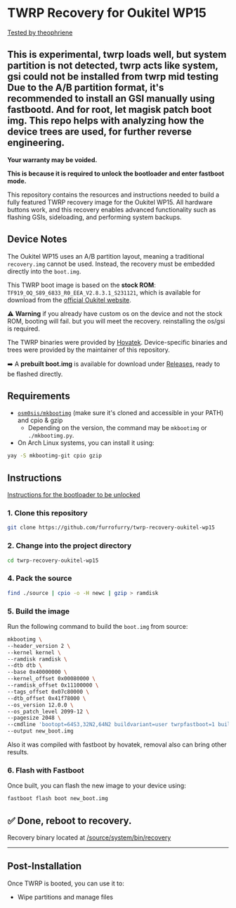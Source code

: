 # TWRP Recovery for Oukitel WP15
[Tested by theophriene](https://github.com/theophriene)

**This is experimental, twrp loads well, but system partition is not detected, twrp acts like system, gsi could not be installed from twrp mid testing 
Due to the A/B partition format, it's recommended to install an GSI manually using fastbootd. And for root, let magisk patch boot img. 
This repo helps with analyzing how the device trees are used, for further reverse engineering.**
---

**Your warranty may be voided.**

**This is because it is required to unlock the bootloader and enter fastboot mode.**

This repository contains the resources and instructions needed to build a fully featured TWRP recovery image for the Oukitel WP15. All hardware buttons work, and this recovery enables advanced functionality such as flashing GSIs, sideloading, and performing system backups.

## Device Notes

The Oukitel WP15 uses an A/B partition layout, meaning a traditional `recovery.img` cannot be used. Instead, the recovery must be embedded directly into the `boot.img`. 

This TWRP boot image is based on the **stock ROM**: `TF919_OQ_S89_6833_R0_EEA_V2.8.3.1_S231121`, which is available for download from the [official Oukitel website](https://oukitel.com/).

⚠️ **Warning** if you already have custom os on the device and not the stock ROM, booting will fail. but you will meet the recovery. reinstalling the os/gsi is required. 

The TWRP binaries were provided by [Hovatek](https://www.hovatek.com/). Device-specific binaries and trees were provided by the maintainer of this repository.

➡️ A **prebuilt boot.img** is available for download under [Releases](https://github.com/furrofurry/twrp-recovery-oukitel-wp15/releases/tag/boot.img), ready to be flashed directly.

## Requirements

- [`osm0sis/mkbootimg`](https://github.com/osm0sis/mkbootimg) (make sure it's cloned and accessible in your PATH) and cpio & gzip
  - Depending on the version, the command may be `mkbootimg` or `./mkbootimg.py`.
- On Arch Linux systems, you can install it using:

```bash
yay -S mkbootimg-git cpio gzip
```

## Instructions
[Instructions for the bootloader to be unlocked](https://xdaforums.com/t/oukitel-wp15.4402253/post-86465361)


### 1. Clone this repository

```bash
git clone https://github.com/furrofurry/twrp-recovery-oukitel-wp15
```

### 2. Change into the project directory

```bash
cd twrp-recovery-oukitel-wp15
```
### 4. Pack the source 
```bash
find ./source | cpio -o -H newc | gzip > ramdisk
```
### 5. Build the image

Run the following command to build the `boot.img` from source:

```bash
mkbootimg \
--header_version 2 \
--kernel kernel \
--ramdisk ramdisk \
--dtb dtb \
--base 0x40000000 \
--kernel_offset 0x00080000 \
--ramdisk_offset 0x11100000 \
--tags_offset 0x07c80000 \
--dtb_offset 0x41f78000 \
--os_version 12.0.0 \
--os_patch_level 2099-12 \
--pagesize 2048 \
--cmdline 'bootopt=64S3,32N2,64N2 buildvariant=user twrpfastboot=1 buildvariant=eng' \
--output new_boot.img
```

Also it was compiled with fastboot by hovatek, removal also can bring other results.


### 6. Flash with Fastboot

Once built, you can flash the new image to your device using:

```bash
fastboot flash boot new_boot.img
```
✅ Done, reboot to recovery.
---

Recovery binary located at [/source/system/bin/recovery](https://github.com/furrofurry/twrp-recovery-oukitel-wp15/blob/main/source/system/bin/recovery)

---

## Post-Installation

Once TWRP is booted, you can use it to:
- Wipe partitions and manage files
